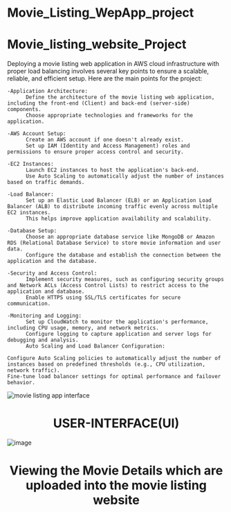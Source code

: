 # Movie_Listing_WepApp_project
# Movie_listing_website_Project
Deploying a movie listing web application in AWS cloud infrastructure with proper load balancing involves several key points to ensure a scalable, reliable, and efficient setup. 
  Here are the main points for the project:
  
    -Application Architecture:
          Define the architecture of the movie listing web application, including the front-end (Client) and back-end (server-side) components.
          Choose appropriate technologies and frameworks for the application.
          
    -AWS Account Setup:
          Create an AWS account if one doesn't already exist.
          Set up IAM (Identity and Access Management) roles and permissions to ensure proper access control and security.
          
    -EC2 Instances:
          Launch EC2 instances to host the application's back-end.
          Use Auto Scaling to automatically adjust the number of instances based on traffic demands.
          
    -Load Balancer:
          Set up an Elastic Load Balancer (ELB) or an Application Load Balancer (ALB) to distribute incoming traffic evenly across multiple EC2 instances.
          This helps improve application availability and scalability.
          
    -Database Setup:
          Choose an appropriate database service like MongoDB or Amazon RDS (Relational Database Service) to store movie information and user data.
          Configure the database and establish the connection between the application and the database.
          
    -Security and Access Control:
          Implement security measures, such as configuring security groups and Network ACLs (Access Control Lists) to restrict access to the application and database.
          Enable HTTPS using SSL/TLS certificates for secure communication.
    
    -Monitoring and Logging:
          Set up CloudWatch to monitor the application's performance, including CPU usage, memory, and network metrics.
          Configure logging to capture application and server logs for debugging and analysis.
          Auto Scaling and Load Balancer Configuration:
    
    Configure Auto Scaling policies to automatically adjust the number of instances based on predefined thresholds (e.g., CPU utilization, network traffic).
    Fine-tune load balancer settings for optimal performance and failover behavior.
    
   ![movie listing app interface](https://github.com/Gangadhar-7/Movie_listing_website_Project/assets/102216404/c9c7c241-078f-420e-a4d8-1dc12c991bf3)
   <h1 align="center">USER-INTERFACE(UI)</h1>
   
   ![image](https://github.com/Gangadhar-7/Movie_listing_website_Project/assets/102216404/685fc1b2-a1d3-4133-b3ea-2e8e995cd2b8)
   <h1 align="center">Viewing the Movie Details which are uploaded into the movie listing website</h1>
   



    
